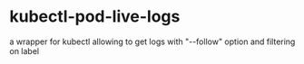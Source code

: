 # kubectl-pod-live-logs
a wrapper for kubectl allowing to get logs with "--follow" option and filtering on label 
